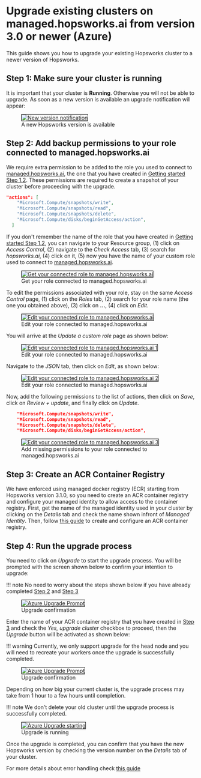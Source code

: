 # Upgrade existing clusters on managed.hopsworks.ai from version 3.0 or newer (Azure)
This guide shows you how to upgrade your existing Hopsworks cluster to a newer version of Hopsworks.

## Step 1: Make sure your cluster is running

It is important that your cluster is **Running**. Otherwise you will not be able to upgrade. As soon as a new version is available an upgrade notification will appear:

<p align="center">
  <figure>
    <a  href="../../../assets/images/setup_installation/managed/azure/azure-notification-running-3.0.png">
      <img style="border: 1px solid #000" src="../../../assets/images/setup_installation/managed/azure/azure-notification-running-3.0.png" alt="New version notification">
    </a>
    <figcaption>A new Hopsworks version is available</figcaption>
  </figure>
</p>

## Step 2: Add backup permissions to your role connected to managed.hopsworks.ai

We require extra permission to be added to the role you used to connect to [managed.hopsworks.ai](https://managed.hopsworks.ai), the one that you have created in [Getting started Step 1.2](../getting_started/#step-12-creating-a-custom-role-for-hopsworksai).  These permissions are required to create a snapshot of your cluster before proceeding with the upgrade. 

```json
"actions": [
    "Microsoft.Compute/snapshots/write",
    "Microsoft.Compute/snapshots/read",
    "Microsoft.Compute/snapshots/delete",
    "Microsoft.Compute/disks/beginGetAccess/action",
  ]
```

If you don't remember the name of the role that you have created in [Getting started Step 1.2](../getting_started/#step-12-creating-a-custom-role-for-hopsworksai), you can navigate to your Resource group, (1) click on *Access Control*, (2) navigate to the *Check Access* tab, (3) search for *hopsworks.ai*, (4) click on it, (5) now you have the name of your custom role used to connect to [managed.hopsworks.ai](https://managed.hopsworks.ai). 

<p align="center">
  <figure>
    <a  href="../../../assets/images/setup_installation/managed/azure/azure-get-connected-hopswork.ai-role.png">
      <img style="border: 1px solid #000" src="../../../assets/images/setup_installation/managed/azure/azure-get-connected-hopswork.ai-role.png" alt="Get your connected role to managed.hopsworks.ai">
    </a>
    <figcaption>Get your role connected to managed.hopsworks.ai</figcaption>
  </figure>
</p>

To edit the permissions associated with your role, stay on the same *Access Control* page, (1) click on the *Roles* tab, (2) search for your role name (the one you obtained above), (3) click on **...**, (4) click on *Edit*.


<p align="center">
  <figure>
    <a  href="../../../assets/images/setup_installation/managed/azure/azure-edit-connected-hopsworks.ai-role.png">
      <img style="border: 1px solid #000" src="../../../assets/images/setup_installation/managed/azure/azure-edit-connected-hopsworks.ai-role.png" alt="Edit your connected role to managed.hopsworks.ai">
    </a>
    <figcaption>Edit your role connected to managed.hopsworks.ai</figcaption>
  </figure>
</p>

You will arrive at the *Update a custom role* page as shown below:

<p align="center">
  <figure>
    <a  href="../../../assets/images/setup_installation/managed/azure/azure-edit-connected-hopsworks.ai-role-1.png">
      <img style="border: 1px solid #000" src="../../../assets/images/setup_installation/managed/azure/azure-edit-connected-hopsworks.ai-role-1.png" alt="Edit your connected role to managed.hopsworks.ai 1">
    </a>
    <figcaption>Edit your role connected to managed.hopsworks.ai</figcaption>
  </figure>
</p>

Navigate to the *JSON* tab, then click on *Edit*, as shown below:

<p align="center">
  <figure>
    <a  href="../../../assets/images/setup_installation/managed/azure/azure-edit-connected-hopsworks.ai-role-2.png">
      <img style="border: 1px solid #000" src="../../../assets/images/setup_installation/managed/azure/azure-edit-connected-hopsworks.ai-role-2.png" alt="Edit your connected role to managed.hopsworks.ai 2">
    </a>
    <figcaption>Edit your role connected to managed.hopsworks.ai</figcaption>
  </figure>
</p>

Now, add the following permissions to the list of actions, then click on *Save*, click on *Review + update*, and finally click on *Update*.

```json
    "Microsoft.Compute/snapshots/write",
    "Microsoft.Compute/snapshots/read",
    "Microsoft.Compute/snapshots/delete",
    "Microsoft.Compute/disks/beginGetAccess/action",
```

<p align="center">
  <figure>
    <a  href="../../../assets/images/setup_installation/managed/azure/azure-edit-connected-hopsworks.ai-role-3-2.4.png">
      <img style="border: 1px solid #000" src="../../../assets/images/setup_installation/managed/azure/azure-edit-connected-hopsworks.ai-role-3-2.4.png" alt="Edit your connected role to managed.hopsworks.ai 3">
    </a>
    <figcaption>Add missing permissions to your role connected to managed.hopsworks.ai</figcaption>
  </figure>
</p>

## Step 3: Create an ACR Container Registry
We have enforced using managed docker registry (ECR) starting from Hopsworks version 3.1.0, so you need to create an ACR container registry and configure your managed identity to allow access to the container registry. First, get the name of the managed identity used in your cluster by clicking on the *Details* tab and check the name shown infront of *Managed Identity*. Then, follow [this guide](../getting_started/#step-31-create-an-acr-container-registry) to create and configure an ACR container registry.

## Step 4: Run the upgrade process

You need to click on *Upgrade* to start the upgrade process. You will be prompted with the screen shown below to confirm your intention to upgrade: 

!!! note
    No need to worry about the steps shown below if you have already completed [Step 2](#step-2-add-backup-permissions-to-your-role-connected-to-hopsworksai) and [Step 3](#step-3-create-an-acr-container-registry)

<p align="center">
  <figure>
    <a  href="../../../assets/images/setup_installation/managed/azure/azure-upgrade-prompt_3.0.png">
      <img style="border: 1px solid #000" src="../../../assets/images/setup_installation/managed/azure/azure-upgrade-prompt_3.0.png" alt="Azure Upgrade Prompt">
    </a>
    <figcaption>Upgrade confirmation</figcaption>
  </figure>
</p>

Enter the name of your ACR container registry that you have created in [Step 3](#step-3-create-an-acr-container-registry) and check the *Yes, upgrade cluster* checkbox to proceed, then the *Upgrade* button will be activated as shown below:

!!! warning
    Currently, we only support upgrade for the head node and you will need to recreate your workers once the upgrade is successfully completed. 


<p align="center">
  <figure>
    <a  href="../../../assets/images/setup_installation/managed/azure/azure-upgrade-prompt-1_3.0.png">
      <img style="border: 1px solid #000" src="../../../assets/images/setup_installation/managed/azure/azure-upgrade-prompt-1_3.0.png" alt="Azure Upgrade Prompt">
    </a>
    <figcaption>Upgrade confirmation</figcaption>
  </figure>
</p>


Depending on how big your current cluster is, the upgrade process may take from 1 hour to a few hours until completion.

!!! note
    We don't delete your old cluster until the upgrade process is successfully completed. 


<p align="center">
  <figure>
    <a  href="../../../assets/images/setup_installation/managed/azure/azure-upgrade-start_3.0.png">
      <img style="border: 1px solid #000" src="../../../assets/images/setup_installation/managed/azure/azure-upgrade-start_3.0.png" alt="Azure Upgrade starting">
    </a>
    <figcaption>Upgrade is running</figcaption>
  </figure>
</p>

Once the upgrade is completed, you can confirm that you have the new Hopsworks version by checking the version number on the *Details* tab of your cluster.

For more details about error handling check [this guide](../upgrade_2.4/#error-handling)